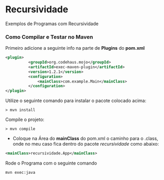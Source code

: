 # Recursividade
Exemplos de Programas com Recursividade


### Como Compilar e Testar no Maven


Primeiro adicione a seguinte info na parte de **Plugins** do **pom.xml**

```xml
<plugin>
          <groupId>org.codehaus.mojo</groupId>
          <artifactId>exec-maven-plugin</artifactId>
          <version>1.2.1</version>
          <configuration>
              <mainClass>com.example.Main</mainClass>
          </configuration>
</plugin>
```

Utilize o seguinte comando para instalar o pacote colocado acima:

```shell
> mvn install
```

Compile o projeto:

```shell
> mvn compile
```

* Coloque na Área do **mainClass** do pom.xml o caminho para o .class, onde no meu
caso fica dentro do pacote _recursividade_ como abaixo:

```xml
<mainClass>recursividade.App</mainClass>
```

Rode o Programa com o seguinte comando

```shell
mvn exec:java
```

